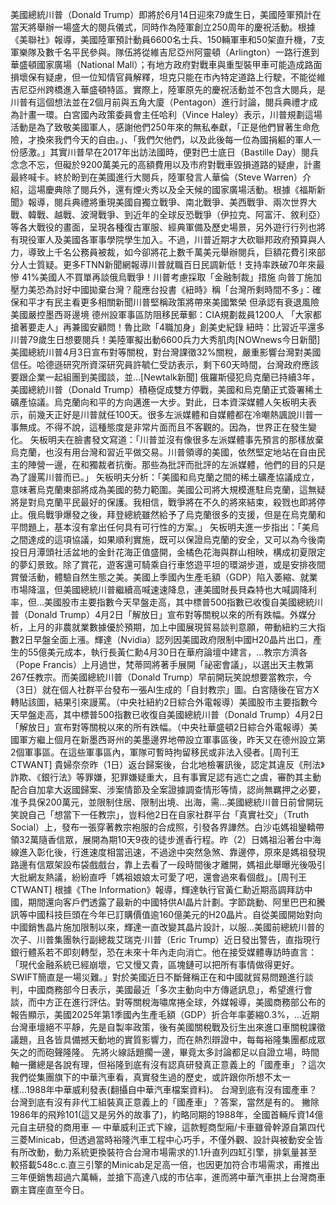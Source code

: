 美國總統川普（Donald Trump）即將於6月14日迎來79歲生日，美國陸軍預計在當天將舉辦一場盛大的閱兵儀式，同時作為陸軍創立250周年的慶祝活動。根據《美聯社》報導，美國陸軍預計動員6600名士兵、150輛軍車和50架直升機，7支軍樂隊及數千名平民參與。隊伍將從維吉尼亞州阿靈頓（Arlington）一路行進到華盛頓國家廣場（National Mall）；有地方政府對戰車與重型裝甲車可能造成路面損壞保有疑慮，但一位知情官員解釋，坦克只能在市內特定道路上行駛，不能從維吉尼亞州跨橋進入華盛頓特區。實際上，陸軍原先的慶祝活動並不包含大閱兵，是川普有這個想法並在2個月前與五角大廈（Pentagon）進行討論，閱兵典禮才成為計畫一環。白宮國內政策委員會主任哈利（Vince Haley）表示，川普規劃這場活動是為了致敬美國軍人，感謝他們250年來的無私奉獻，「正是他們冒著生命危險，才換來我們今天的自由。」、「我們欠他們，以及此後每一位為國捐軀的軍人一份感激。」其實川普早在2017年出訪法國時，便對巴士底日（Bastille Day）閱兵念念不忘，但礙於9200萬美元的高額費用以及市府對戰車毀損道路的疑慮，計畫最終喊卡。終於盼到在美國進行大閱兵，陸軍發言人華倫（Steve Warren）介紹，這場慶典除了閱兵外，還有煙火秀以及全天候的國家廣場活動。根據《福斯新聞》報導，閱兵典禮將重現美國自獨立戰爭、南北戰爭、美西戰爭、兩次世界大戰、韓戰、越戰、波灣戰爭、到近年的全球反恐戰爭（伊拉克、阿富汗、敘利亞）等各大戰役的畫面，呈現各種復古軍服、經典軍備及歷史場景，另外遊行行列也將有現役軍人及美國各軍事學院學生加入。不過，川普近期才大砍聯邦政府預算與人力，導致上千名公務員被裁，如今卻將花上數千萬美元舉辦閱兵，巨額花費引來部分人士質疑。更多FTNN新聞網報導川普就職百日民調新低！支持率跌破70年來最慘 41%美國人不買單再談俄烏戰爭！川普考慮採取「金融制裁」措施 向普丁施加壓力美恐為討好中國拋棄台灣？龍應台投書《紐時》稱「台灣所剩時間不多」：確保和平才有民主看更多相關新聞川普堅稱政策將帶來美國繁榮 但承認有衰退風險美國嚴控墨西哥邊境 德州設軍事區防阻移民華郵：CIA規劃裁員1200人 「大家都搶著要走人」再兼國安顧問！魯比歐「4職加身」創美史紀錄 紐時：比習近平還多川普79歲生日想要閱兵！美陸軍擬出動6600兵力大秀肌肉[NOWnews今日新聞]美國總統川普4月3日宣布對等關稅，對台灣課徵32%關稅，嚴重影響台灣對美國信任。哈德遜研究所資深研究員許毓仁受訪表示，剩下60天時間，台灣政府應該要跟企業一起組團到美國談，並...[Newtalk新聞] 俄羅斯侵犯烏克蘭已持續3年，美國總統川普（Donald Trump）積極促成雙方停戰，美國和烏克蘭正式簽署稀土礦產協議。烏克蘭向和平的方向邁進一大步。對此，日本資深媒體人矢板明夫表示，前幾天正好是川普就任100天。很多左派媒體和自媒體都在冷嘲熱諷說川普一事無成。不得不說，這種態度是非常片面而且不客觀的。因為，世界正在發生變化。 矢板明夫在臉書發文寫道：「川普並沒有像很多左派媒體事先預言的那樣放棄烏克蘭，也沒有用台灣和習近平做交易。川普領導的美國，依然堅定地站在自由民主的陣營一邊，在和獨裁者抗衡。那些為批評而批評的左派媒體，他們的目的只是為了謾罵川普而已。」 矢板明夫分析：「美國和烏克蘭之間的稀土礦產協議成立，意味著烏克蘭東部將成為美國的勢力範圍。美國公司將大規模進駐烏克蘭，這無疑將是對烏克蘭平民最好的保護。我相信，戰爭將在不久的將來結束，殺戮也即將停止。俄烏戰爭爆發之後，拜登總統雖然給予了烏克蘭很多的支援，但是在烏克蘭和平問題上，基本沒有拿出任何具有可行性的方案。」 矢板明夫進一步指出：「美烏之間達成的這項協議，如果順利實施，既可以保證烏克蘭的安全，又可以為今後南投日月潭頭社活盆地的金針花海正值盛開，金橘色花海與群山相映，構成初夏限定的夢幻景致。除了賞花，遊客還可騎乘自行車悠遊平坦的環湖步道，或是安排夜間賞螢活動，體驗自然生態之美。美國上季國內生產毛額（GDP）陷入萎縮、就業市場降溫，但美國總統川普繼續高喊速速降息，連美國財長貝森特也大喊調降利率，但...美國股市主要指數今天早盤走高，其中標普500指數已收復自美國總統川普（Donald Trump）4月2日「解放日」宣布對等關稅以來的所有跌幅。外媒分析，上月的非農就業數據優於預期，加上中國展現貿易談判意願，帶動紐約三大指數2日早盤全面上漲。輝達（Nvidia）認列因美國政府限制中國H20晶片出口，產生的55億美元成本，執行長黃仁勳4月30日在華府論壇中建言，...教宗方濟各（Pope Francis）上月過世，梵蒂岡將著手展開「祕密會議」，以選出天主教第267任教宗。而美國總統川普（Donald Trump）早前開玩笑說想要當教宗，今（3日）就在個人社群平台發布一張AI生成的「自封教宗」圖。白宮隨後在官方X轉貼該圖，結果引來謾罵。（中央社紐約2日綜合外電報導）美國股市主要指數今天早盤走高，其中標普500指數已收復自美國總統川普（Donald Trump）4月2日「解放日」宣布對等關稅以來的所有跌幅。（中央社華盛頓2日綜合外電報導）美國軍方繼上個月在新墨西哥州的美墨邊界地帶設立軍事區後，昨天又在德州設立第2個軍事區。在這些軍事區內，軍隊可暫時拘留移民或非法入侵者。[周刊王CTWANT] 貴婦奈奈昨（1日）返台歸案後，台北地檢署訊後，認定其違反《刑法》詐欺、《銀行法》等罪嫌，犯罪嫌疑重大，且有事實足認有逃亡之虞，審酌其主動配合自加拿大返國歸案、涉案情節及全案證據調查情形等情，認尚無羈押之必要，准予具保200萬元，並限制住居、限制出境、出海，需...美國總統川普日前曾開玩笑說自己「想當下一任教宗」，豈料他2日在自家社群平台「真實社交」（Truth Social）上，發布一張穿著教宗袍服的合成照，引發各界譁然。白沙屯媽祖鑾轎帶領32萬隨香信眾，展開為期10天9夜的徒步進香行程。昨（2）日媽祖沿著台中海線進入彰化後，行進速度相當迅速，不過途中突然急煞、靠邊停，原來是媽祖發現路邊有信眾架設布袋戲戲台，靠上去看了一段時間後才離開，媽祖此舉曝光後吸引大批網友熱議，紛紛直呼「媽祖娘娘太可愛了吧，還會過來看個戲」。[周刊王CTWANT] 根據《The Information》報導，輝達執行官黃仁勳近期高調拜訪中國，期間還向客戶們透露了最新的中國特供AI晶片計劃。字節跳動、阿里巴巴和騰訊等中國科技巨頭在今年已訂購價值逾160億美元的H20晶片。自從美國開始對向中國銷售晶片施加限制以來，輝達一直改變其晶片設計，以服...美國前總統川普的次子、川普集團執行副總裁艾瑞克‧川普（Eric Trump）近日發出警告，直指現行銀行體系若不即刻轉型，恐在未來十年內走向消亡。他在接受媒體專訪時直言：「現代金融系統已經崩壞，它又慢又貴，區塊鏈可以把所有事情做得更好。SWIFT簡直是一場災難。」對於美國近日不斷聲稱正在和中國就貿易問題進行談判，中國商務部今日表示，美國最近「多次主動向中方傳遞訊息」，希望進行會談，而中方正在進行評估。對等關稅海嘯席捲全球，外媒報導，美國商務部公布的報告顯示，美國2025年第1季國內生產毛額（GDP）折合年率萎縮0.3%，...近期台灣車壇絕不平靜，先是自製率政策，後有美國關稅戰及衍生出來進口車關稅課徵議題，且各皆具備撼天動地的實質影響力，而在熱烈辯證中，每每裕隆集團都成眾矢之的而砲聲隆隆。 先將火線話題擱一邊，畢竟太多討論都足以自證立場，時間軸一攤總是各說有理，但裕隆到底有沒有認真研發真正意義上的「國產車」？這次我們從集團旗下的中華汽車看，真實發生過的歷史，或許跟你所想不太一樣...1988年中華威利發表(翻攝自中華汽車檔案資料)。 台灣到底有沒有國產車？ 台灣到底有沒有非代工組裝真正意義上的「國產車」？答案，當然是有的。 撇除1986年的飛羚101(這又是另外的故事了)，約略同期的1988年，全國首輛斥資14億元自主研發的商用車 — 中華威利正式下線，這款輕商型廂/卡車雖骨幹源自第四代三菱Minicab，但透過當時裕隆汽車工程中心巧手，不僅外觀、設計與被動安全皆有所改動，動力系統更換裝符合台灣市場需求的1.1升直列四缸引擎，排氣量甚至較搭載548c.c.直三引擎的Minicab足足高一倍，也因更加符合市場需求，甫推出三年便銷售超過六萬輛，並搶下高達八成的市佔率，進而將中華汽車拱上台灣商車霸主寶座直至今日。